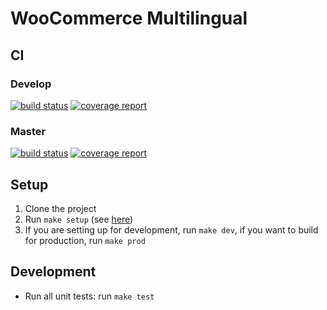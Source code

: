 # WooCommerce Multilingual

## CI

### Develop
[![build status](https://git.onthegosystems.com/wpml/woocommerce-multilingual/badges/develop/build.svg)](https://git.onthegosystems.com/wpml/woocommerce-multilingual/commits/develop)
[![coverage report](https://git.onthegosystems.com/wpml/woocommerce-multilingual/badges/develop/coverage.svg)](https://git.onthegosystems.com/wpml/woocommerce-multilingual/commits/develop)

### Master
[![build status](https://git.onthegosystems.com/wpml/woocommerce-multilingual/badges/master/build.svg)](https://git.onthegosystems.com/wpml/woocommerce-multilingual/commits/master)
[![coverage report](https://git.onthegosystems.com/wpml/woocommerce-multilingual/badges/master/coverage.svg)](https://git.onthegosystems.com/wpml/woocommerce-multilingual/commits/master)

## Setup

1. Clone the project
2. Run `make setup` (see [here](https://git.onthegosystems.com/wpml-shared/makefile-git-hooks/tree/master))
3. If you are setting up for development, run `make dev`, if you want to build for production, run `make prod`


## Development

- Run all unit tests: run `make test`
